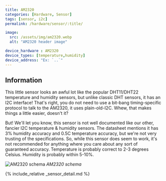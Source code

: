 ```yaml
---
title: AM2320
categories: [Hardware, Sensor]
tags: [sensor, i2c]
permalink: /hardware/sensor/:title/

image:
  src: /assets/img/am2320.webp
  alt: "AM2320 header image"

device_hardware : AM2320
device_types: [temperature,humidity]
device_address: "Ex: `..`"
---
```


## Information
This little sensor looks an awful lot like the popular DHT11/DHT22 temperature and humidity sensors, but unlike classic DHT sensors, it has an I2C interface! That's right, you do not need to use a bit-bang timing-specific protocol to talk to the AM2320, it uses plain-old-I2C. Whew, that makes things a little easier, doesn't it?

But! We'll let you know, this sensor is not well documented like our other, fancier I2C temperature & humidity sensors. The datasheet mentions it has 3% humidity accuracy and 0.5C temperature accuracy, but we're not very trusting of the specifications. So, while this sensor does seem to work, it's not recommended for anything where you care about any sort of guaranteed accuracy. Temperature is probably correct to 2-3 degrees Celsius. Humidity is probably within 5-10%.

![AM2320 schema](/assets/img/am2320-schema.webp)
_AM2320 schema_

{% include_relative _sensor_detail.md %}